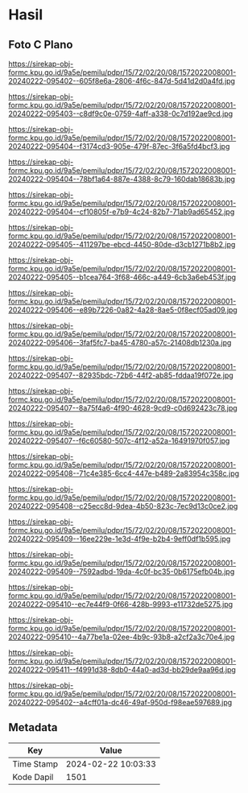 # Hasil

## Foto C Plano

https://sirekap-obj-formc.kpu.go.id/9a5e/pemilu/pdpr/15/72/02/20/08/1572022008001-20240222-095402--605f8e6a-2806-4f6c-847d-5d41d2d0a4fd.jpg

https://sirekap-obj-formc.kpu.go.id/9a5e/pemilu/pdpr/15/72/02/20/08/1572022008001-20240222-095403--c8df9c0e-0759-4aff-a338-0c7d192ae9cd.jpg

https://sirekap-obj-formc.kpu.go.id/9a5e/pemilu/pdpr/15/72/02/20/08/1572022008001-20240222-095404--f3174cd3-905e-479f-87ec-3f6a5fd4bcf3.jpg

https://sirekap-obj-formc.kpu.go.id/9a5e/pemilu/pdpr/15/72/02/20/08/1572022008001-20240222-095404--78bf1a64-887e-4388-8c79-160dab18683b.jpg

https://sirekap-obj-formc.kpu.go.id/9a5e/pemilu/pdpr/15/72/02/20/08/1572022008001-20240222-095404--cf10805f-e7b9-4c24-82b7-71ab9ad65452.jpg

https://sirekap-obj-formc.kpu.go.id/9a5e/pemilu/pdpr/15/72/02/20/08/1572022008001-20240222-095405--411297be-ebcd-4450-80de-d3cb1271b8b2.jpg

https://sirekap-obj-formc.kpu.go.id/9a5e/pemilu/pdpr/15/72/02/20/08/1572022008001-20240222-095405--b1cea764-3f68-466c-a449-6cb3a6eb453f.jpg

https://sirekap-obj-formc.kpu.go.id/9a5e/pemilu/pdpr/15/72/02/20/08/1572022008001-20240222-095406--e89b7226-0a82-4a28-8ae5-0f8ecf05ad09.jpg

https://sirekap-obj-formc.kpu.go.id/9a5e/pemilu/pdpr/15/72/02/20/08/1572022008001-20240222-095406--3faf5fc7-ba45-4780-a57c-21408db1230a.jpg

https://sirekap-obj-formc.kpu.go.id/9a5e/pemilu/pdpr/15/72/02/20/08/1572022008001-20240222-095407--82935bdc-72b6-44f2-ab85-fddaa19f072e.jpg

https://sirekap-obj-formc.kpu.go.id/9a5e/pemilu/pdpr/15/72/02/20/08/1572022008001-20240222-095407--8a75f4a6-4f90-4628-9cd9-c0d692423c78.jpg

https://sirekap-obj-formc.kpu.go.id/9a5e/pemilu/pdpr/15/72/02/20/08/1572022008001-20240222-095407--f6c60580-507c-4f12-a52a-16491970f057.jpg

https://sirekap-obj-formc.kpu.go.id/9a5e/pemilu/pdpr/15/72/02/20/08/1572022008001-20240222-095408--71c4e385-6cc4-447e-b489-2a83954c358c.jpg

https://sirekap-obj-formc.kpu.go.id/9a5e/pemilu/pdpr/15/72/02/20/08/1572022008001-20240222-095408--c25ecc8d-9dea-4b50-823c-7ec9d13c0ce2.jpg

https://sirekap-obj-formc.kpu.go.id/9a5e/pemilu/pdpr/15/72/02/20/08/1572022008001-20240222-095409--16ee229e-1e3d-4f9e-b2b4-9eff0df1b595.jpg

https://sirekap-obj-formc.kpu.go.id/9a5e/pemilu/pdpr/15/72/02/20/08/1572022008001-20240222-095409--7592adbd-19da-4c0f-bc35-0b6175efb04b.jpg

https://sirekap-obj-formc.kpu.go.id/9a5e/pemilu/pdpr/15/72/02/20/08/1572022008001-20240222-095410--ec7e44f9-0f66-428b-9993-e11732de5275.jpg

https://sirekap-obj-formc.kpu.go.id/9a5e/pemilu/pdpr/15/72/02/20/08/1572022008001-20240222-095410--4a77be1a-02ee-4b9c-93b8-a2cf2a3c70e4.jpg

https://sirekap-obj-formc.kpu.go.id/9a5e/pemilu/pdpr/15/72/02/20/08/1572022008001-20240222-095411--f4991d38-8db0-44a0-ad3d-bb29de9aa96d.jpg

https://sirekap-obj-formc.kpu.go.id/9a5e/pemilu/pdpr/15/72/02/20/08/1572022008001-20240222-095402--a4cff01a-dc46-49af-950d-f98eae597689.jpg


## Metadata

| Key        | Value               |
| ---------- | ------------------- |
| Time Stamp | 2024-02-22 10:03:33 |
| Kode Dapil | 1501                |




